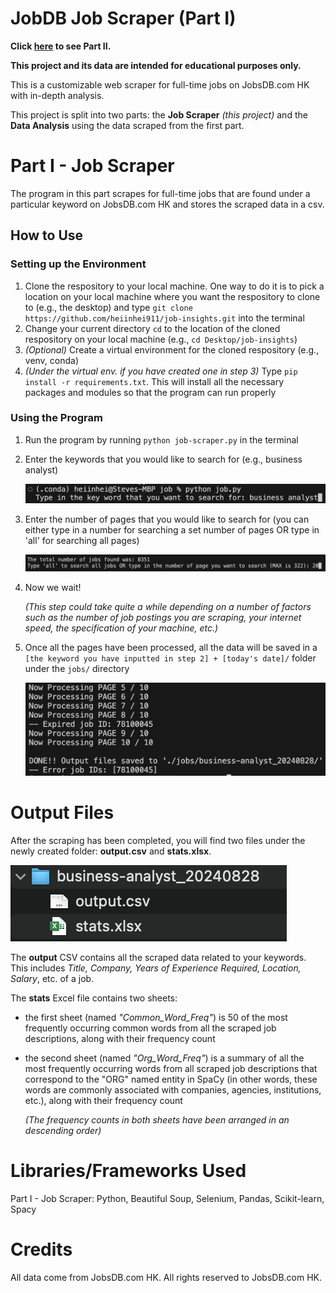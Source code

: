 # JobDB Job Scraper (Part I)

**Click [here](https://github.com/heiinhei911/job-insights) to see Part II.**

**This project and its data are intended for educational purposes only.**

This is a customizable web scraper for full-time jobs on JobsDB.com HK with in-depth analysis.

This project is split into two parts: the **Job Scraper** _(this project)_ and the **Data Analysis** using the data scraped from the first part.

# Part I - Job Scraper

The program in this part scrapes for full-time jobs that are found under a particular keyword on JobsDB.com HK and stores the scraped data in a csv.

## How to Use

### Setting up the Environment

1.  Clone the respository to your local machine. One way to do it is to pick a location on your local machine where you want the respository to clone to (e.g., the desktop) and type `git clone https://github.com/heiinhei911/job-insights.git` into the terminal
2.  Change your current directory `cd` to the location of the cloned respository on your local machine (e.g., `cd Desktop/job-insights`)
3.  _(Optional)_ Create a virtual environment for the cloned respository (e.g., venv, conda)
4.  _(Under the virtual env. if you have created one in step 3)_ Type `pip install -r requirements.txt`. This will install all the necessary packages and modules so that the program can run properly

### Using the Program

1.  Run the program by running `python job-scraper.py` in the terminal
2.  Enter the keywords that you would like to search for (e.g., business analyst)

    ![Job Title Input](./images/job_title_input.png)

3.  Enter the number of pages that you would like to search for
    (you can either type in a number for searching a set number of pages OR type in 'all' for searching all pages)

    ![Number Of Pages Being Searched Input](./images/number_of_jobs_being_searched.png)

4.  Now we wait!

    _(This step could take quite a while depending on a number of factors such as the number of job postings you are scraping, your internet speed, the specification of your machine, etc.)_

5.  Once all the pages have been processed, all the data will be saved in a `[the keyword you have inputted in step 2] + [today's date]/` folder under the `jobs/` directory

    ![Scraping Completed](./images/scraping_completed.png)

# Output Files

After the scraping has been completed, you will find two files under the newly created folder: **output.csv** and **stats.xlsx**.

![Output Files](./images/output_files.png)

The **output** CSV contains all the scraped data related to your keywords. This includes _Title, Company, Years of Experience Required, Location, Salary_, etc. of a job.

The **stats** Excel file contains two sheets:

- the first sheet (named _"Common_Word_Freq"_) is 50 of the most frequently occurring common words from all the scraped job descriptions, along with their frequency count
- the second sheet (named _"Org_Word_Freq"_) is a summary of all the most frequently occurring words from all scraped job descriptions that correspond to the "ORG" named entity in SpaCy (in other words, these words are commonly associated with companies, agencies, institutions, etc.), along with their frequency count

  _(The frequency counts in both sheets have been arranged in an descending order)_

# Libraries/Frameworks Used

Part I - Job Scraper: Python, Beautiful Soup, Selenium, Pandas, Scikit-learn, Spacy

# Credits

All data come from JobsDB.com HK. All rights reserved to JobsDB.com HK.
